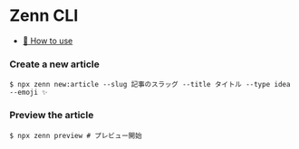 <!-- @format -->

# Zenn CLI

-   [📘 How to use](https://zenn.dev/zenn/articles/zenn-cli-guide)

### Create a new article

```
$ npx zenn new:article --slug 記事のスラッグ --title タイトル --type idea --emoji ✨
```

### Preview the article

```
$ npx zenn preview # プレビュー開始
```
